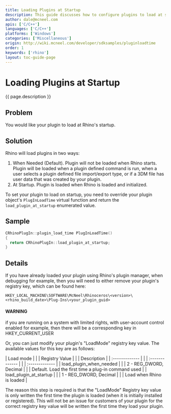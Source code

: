 ```yaml
---
title: Loading Plugins at Startup
description: This guide discusses how to configure plugins to load at startup using C/C++.
author: dale@mcneel.com
apis: ['C/C++']
languages: ['C/C++']
platforms: ['Windows']
categories: ['Miscellaneous']
origin: http://wiki.mcneel.com/developer/sdksamples/pluginloadtime
order: 1
keywords: ['rhino']
layout: toc-guide-page
---
```


# Loading Plugins at Startup

{{ page.description }}

## Problem

You would like your plugin to load at Rhino's startup.

## Solution

Rhino will load plugins in two ways:

1. When Needed (Default). Plugin will not be loaded when Rhino starts.  Plugin will be loaded when a plugin defined command is run, when a user selects a plugin defined file import/export type, or if a 3DM file has user data that was created by your plugin.
1. At Startup. Plugin is loaded when Rhino is loaded and initialized.

To set your plugin to load on startup, you need to override your plugin object's `PlugInLoadTime` virtual function and return the `load_plugin_at_startup` enumerated value.

## Sample

```cpp
CRhinoPlugIn::plugin_load_time PlugInLoadTime()
{
  return CRhinoPlugIn::load_plugin_at_startup;
}
```

## Details

If you have already loaded your plugin using Rhino's plugin manager, when debugging for example, then you will need to either remove your plugin's registry key, which can be found here:

```
HKEY_LOCAL_MACHINE\SOFTWARE\McNeel\Rhinoceros\<version>\<rhino_build_date>\Plug-Ins\<your_plugin_guid>
```

<div class="bs-callout bs-callout-danger">
  <h4>WARNING</h4>
  <p>if you are running on a system with limited rights, with user-account control enabled for example, then there will be a corresponding key in HKEY_CURRENT_USER</p>
</div>

Or, you can just modify your plugin's "LoadMode" registry key value.  The available values for this key are as follows:

| Load mode      | | | Registry Value    | | | Description     |
| :------------- | | | :------------- | | | :------------- |
| load_plugin_when_needed      | | | 2 - REG_DWORD, Decimal       | | | Default. Load the first time a plug-in command used     |
| load_plugin_at_startup      | | | 1 - REG_DWORD, Decimal       | | | Load when Rhino is loaded
    |

The reason this step is required is that the "LoadMode" Registry key value is only written the first time the plugin is loaded (when it is initially installed or registered).  This will not be an issue for customers of your plugin for the correct registry key value will be written the first time they load your plugin.
